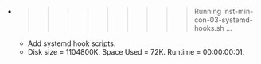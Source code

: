 * >>>>>>>>> Running inst-min-con-03-systemd-hooks.sh ...
  * Add systemd hook scripts.
  * Disk size = 1104800K. Space Used = 72K. Runtime = 00:00:00:01.
